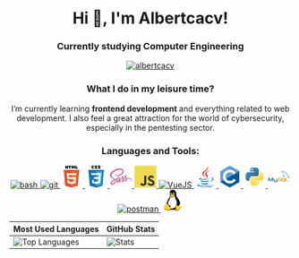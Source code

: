 <h1 align="center">Hi 👋, I'm Albertcacv!</h1>
<h3 align="center">Currently studying Computer Engineering</h3>

<p align="center"> <a href="https://twitter.com/albertcacv" target="blank"><img src="https://img.shields.io/twitter/follow/albertcacv?logo=twitter&style=for-the-badge" alt="albertcacv" /></a> </p>

<h3 align="center">What I do in my leisure time?</h3> 
<p align="center"> I’m currently learning <b>frontend development</b> and everything related to web development.
I also feel a great attraction for the world of cybersecurity, especially in the pentesting sector.</p>


<h3 align="center">Languages and Tools:</h3>
<p align="center"> 
 <a href="https://www.gnu.org/software/bash/" target="_blank"> 
   <img src="https://www.vectorlogo.zone/logos/gnu_bash/gnu_bash-icon.svg" alt="bash" width="40" height="40"/> 
 </a>
 <a href="https://git-scm.com/" target="_blank"> 
  <img src="https://www.vectorlogo.zone/logos/git-scm/git-scm-icon.svg" alt="git" width="40" height="40"/> 
 </a> 
 <a href="https://www.w3.org/html/" target="_blank"> 
   <img src="https://raw.githubusercontent.com/devicons/devicon/master/icons/html5/html5-original-wordmark.svg" alt="html5" width="40" height="40"/> 
 </a> 
 </a> 
 <a href="https://www.w3schools.com/css/" target="_blank"> 
   <img src="https://raw.githubusercontent.com/devicons/devicon/master/icons/css3/css3-original-wordmark.svg" alt="css3" width="40" height="40"/> 
 </a>
 <a href="https://sass-lang.com" target="_blank"> 
   <img src="https://raw.githubusercontent.com/devicons/devicon/master/icons/sass/sass-original.svg" alt="sass" width="40" height="40"/> 
 </a> 
 <a href="https://developer.mozilla.org/en-US/docs/Web/JavaScript" target="_blank"> 
    <img src="https://raw.githubusercontent.com/devicons/devicon/master/icons/javascript/javascript-original.svg" alt="javascript" width="40" height="40"/> 
 </a>
 <a href="https://developer.mozilla.org/en-US/docs/Learn/Tools_and_testing/Client-side_JavaScript_frameworks/Vue_getting_started" target="_blank"> 
    <img src="https://raw.githubusercontent.com/devicons/devicon/master/icons/Vue/Vue.svg" alt="VueJS" width="40" height="40"/> 
 </a>
 <a href="https://www.java.com" target="_blank"> 
   <img src="https://raw.githubusercontent.com/devicons/devicon/master/icons/java/java-original.svg" alt="java" width="40" height="40"/> 
 </a>
 <a href="https://www.cprogramming.com/" target="_blank"> 
    <img src="https://raw.githubusercontent.com/devicons/devicon/master/icons/c/c-original.svg" alt="c" width="40" height="40"/> 
 </a>
 <a href="https://www.python.org" target="_blank"> 
   <img src="https://raw.githubusercontent.com/devicons/devicon/master/icons/python/python-original.svg" alt="python" width="40" height="40"/> 
 </a> 
 <a href="https://www.mysql.com/" target="_blank"> 
    <img src="https://raw.githubusercontent.com/devicons/devicon/master/icons/mysql/mysql-original-wordmark.svg" alt="mysql" width="40" height="40"/> 
 </a> 
 <a href="https://postman.com" target="_blank"> 
    <img src="https://www.vectorlogo.zone/logos/getpostman/getpostman-icon.svg" alt="postman" width="40" height="40"/> 
 </a>
 <a href="https://www.linux.org/" target="_blank"> 
  <img src="https://raw.githubusercontent.com/devicons/devicon/master/icons/linux/linux-original.svg" alt="linux" width="40" height="40"/> 
 </a> 
</p>

| Most Used Languages | GitHub Stats |
| ------------------- | ------------ |
| ![Top Languages](https://github-readme-stats.vercel.app/api/top-langs?username=albertcacv&show_icons=true&locale=en) | ![Stats](https://github-readme-stats.vercel.app/api/?username=albertcacv&show_icons=true&hide_title=true&hide_border=true&bg_color=0d1117&text_color=f0f6fc) |

